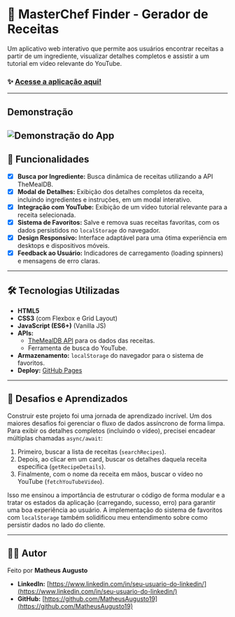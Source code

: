 # 🍳 MasterChef Finder - Gerador de Receitas

Um aplicativo web interativo que permite aos usuários encontrar receitas a partir de um ingrediente, visualizar detalhes completos e assistir a um tutorial em vídeo relevante do YouTube.

### ✨ [Acesse a aplicação aqui!](https://MatheusAugusto19.github.io/gerador-de-receitas/)

---

## Demonstração

![Demonstração do App](https://github.com/MatheusAugusto19/gerador-de-receitas/assets/12345/exemplo.gif) 
---

## 🚀 Funcionalidades

- [x] **Busca por Ingrediente:** Busca dinâmica de receitas utilizando a API TheMealDB.
- [x] **Modal de Detalhes:** Exibição dos detalhes completos da receita, incluindo ingredientes e instruções, em um modal interativo.
- [x] **Integração com YouTube:** Exibição de um vídeo tutorial relevante para a receita selecionada.
- [x] **Sistema de Favoritos:** Salve e remova suas receitas favoritas, com os dados persistidos no `localStorage` do navegador.
- [x] **Design Responsivo:** Interface adaptável para uma ótima experiência em desktops e dispositivos móveis.
- [x] **Feedback ao Usuário:** Indicadores de carregamento (loading spinners) e mensagens de erro claras.

---

## 🛠️ Tecnologias Utilizadas

- **HTML5**
- **CSS3** (com Flexbox e Grid Layout)
- **JavaScript (ES6+)** (Vanilla JS)
- **APIs:**
  - [TheMealDB API](https://www.themealdb.com/api.php) para os dados das receitas.
  - Ferramenta de busca do YouTube.
- **Armazenamento:** `localStorage` do navegador para o sistema de favoritos.
- **Deploy:** [GitHub Pages](https://pages.github.com/)

---

## 🧠 Desafios e Aprendizados

Construir este projeto foi uma jornada de aprendizado incrível. Um dos maiores desafios foi gerenciar o fluxo de dados assíncrono de forma limpa. Para exibir os detalhes completos (incluindo o vídeo), precisei encadear múltiplas chamadas `async/await`:

1.  Primeiro, buscar a lista de receitas (`searchRecipes`).
2.  Depois, ao clicar em um card, buscar os detalhes daquela receita específica (`getRecipeDetails`).
3.  Finalmente, com o nome da receita em mãos, buscar o vídeo no YouTube (`fetchYouTubeVideo`).

Isso me ensinou a importância de estruturar o código de forma modular e a tratar os estados da aplicação (carregando, sucesso, erro) para garantir uma boa experiência ao usuário. A implementação do sistema de favoritos com `localStorage` também solidificou meu entendimento sobre como persistir dados no lado do cliente.

---

## 👨‍💻 Autor

Feito por **Matheus Augusto**

- **LinkedIn:** [https://www.linkedin.com/in/seu-usuario-do-linkedin/](https://www.linkedin.com/in/seu-usuario-do-linkedin/)
- **GitHub:** [https://github.com/MatheusAugusto19](https://github.com/MatheusAugusto19)
